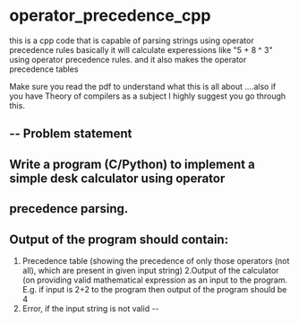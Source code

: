 # operator_precedence_cpp
this is a cpp code that is capable of parsing strings using operator precedence rules
basically 
it will calculate experessions like "5 + 8 ^ 3"
using operator precedence rules.
and it also makes the operator precedence tables

Make sure you read the pdf to understand what this is all about ....also if you have Theory of compilers as a subject I highly suggest you go through this.

--
Problem statement
--
Write a program (C/Python) to implement a simple desk calculator using operator
--
precedence parsing.
--
Output of the program should contain:
--
1. Precedence table (showing the precedence of only those operators (not all), which are
present in given input string)
2.Output of the calculator (on providing valid mathematical expression as an input to the
program. E.g. if input is 2+2 to the program then output of the program should be 4
3. Error, if the input string is not valid
--
